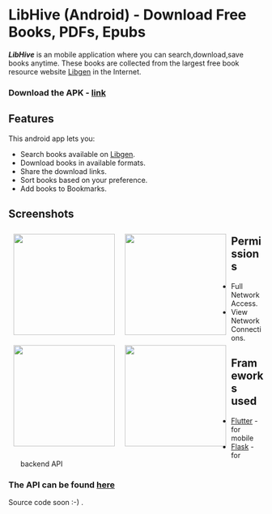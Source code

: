 # LibHive (Android) - Download Free Books, PDFs, Epubs

***LibHive*** is an mobile application where you can search,download,save books anytime. These books are collected from the largest free book resource website [Libgen](http://libgen.rs/) in the Internet. 
### Download the APK - [link](https://github.com/abi-raj/LibHive-Mobile-App/blob/main/LibHive.apk)
## Features

This android app lets you:
- Search books available on [Libgen](http://libgen.rs/).
- Download books in available formats.
- Share the download links.
- Sort books based on your preference.
- Add books to Bookmarks.


## Screenshots

<img src="https://user-images.githubusercontent.com/57340523/127256130-9a9da8df-a64d-43b4-bc60-da03fb84f3f8.png" 
width="200" align="left" hspace="10" vspace="10">
<img src="https://user-images.githubusercontent.com/57340523/127256185-d5ef8b7f-536a-43b7-9010-24e6180c7e9c.png" 
width="200" align="left" hspace="10" vspace="10">
    
<img src="https://user-images.githubusercontent.com/57340523/127256299-ab67195d-a63d-4e84-86cd-40fffaa6541c.png" width="200" align="left" hspace="10" vspace="10">
<img src="https://user-images.githubusercontent.com/57340523/127256381-1cb412b9-8077-4e28-9021-f4d74d3f12fe.png" 
width="200" align="left" hspace="10" vspace="10">


## Permissions

- Full Network Access.
- View Network Connections.

## Frameworks used
- [Flutter](https://flutter.dev/) - for mobile
- [Flask](https://flask.palletsprojects.com/en/2.0.x/) - for backend API <br>
### The API can be found [here](https://github.com/abi-raj/Libgen-API)
Source code soon :-) .


